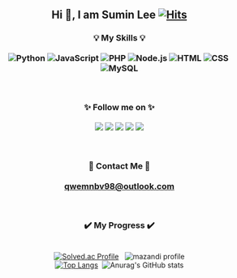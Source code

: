 <div align="center">   

## Hi 👋, I am Sumin Lee [![Hits](https://hits.seeyoufarm.com/api/count/incr/badge.svg?url=https%3A%2F%2Fgithub.com%2FSuminig&count_bg=%2340F2CE&title_bg=%23555555&icon=&icon_color=%23CCC5C5&title=hits&edge_flat=false)](https://hits.seeyoufarm.com)
</div>
<div align="center">   
  
### :bulb: My Skills :bulb:<br><br><img alt="Python" src ="https://img.shields.io/badge/Python-3776AB.svg?&style=flat-square&logo=Python&logoColor=white"/>&nbsp;<img alt="JavaScript" src ="https://img.shields.io/badge/JavaScript-F7DF1E.svg?&style=flat-square&logo=JavaScript&logoColor=black"/>&nbsp;<img alt="PHP" src ="https://img.shields.io/badge/PHP-777BB4.svg?&style=flat-square&logo=PHP&logoColor=white"/>&nbsp;<img alt="Node.js" src ="https://img.shields.io/badge/Node.js-339933.svg?&style=flat-square&logo=Node.js&logoColor=white"/>&nbsp;<img alt="HTML" src ="https://img.shields.io/badge/HTML-E34F26.svg?&style=flat-square&logo=HTML5&logoColor=white"/>&nbsp;<img alt="CSS" src ="https://img.shields.io/badge/CSS-1572B6.svg?&style=flat-square&logo=CSS3&logoColor=white"/>&nbsp;<img alt="MySQL" src ="https://img.shields.io/badge/MySQL-4479A1.svg?&style=flat-square&logo=MySQL&logoColor=white"/>
</div>    

<br>

<div align="center">   
  
### :sparkles: Follow me on :sparkles:<br><br><a href="https://www.linkedin.com/in/sumin-lee-8bb3961b9/" target="_blank"><img src="https://img.shields.io/badge/LinkedIn-0077B5?style=flat-square&logo=linkedin&logoColor=white"/></a>&nbsp;<a href="https://suminig.tistory.com/" target="_blank"><img src="https://img.shields.io/badge/Tistory-FF5722?style=flat-square&&logoColor=white"/></a>&nbsp;<a href="https://github.com/Suminig" target="_blank"><img src="https://img.shields.io/badge/GitHub-100000?style=flat-square&logo=github&logoColor=white"/></a>&nbsp;<a href="https://www.instagram.com/sumi9n7/" target="_blank"><img src="https://img.shields.io/badge/Instagram-E4405F?style=flat-square&logo=instagram&logoColor=white"/></a>&nbsp;<a href="https://www.facebook.com/profile.php?id=100003366054111" target="_blank"><img src="https://img.shields.io/badge/Facebook-1877F2?style=flat-square&logo=facebook&logoColor=white"/></a>
</div>

<br>

<div align="center">   
  
### :e-mail: Contact Me :e-mail:<br><br>[qwemnbv98@outlook.com](mailto:qwemnbv98@outlook.com)
</div>

<br>

<div align="center">   
  
### :heavy_check_mark: My Progress :heavy_check_mark:<br><br>
[![Solved.ac Profile](http://mazassumnida.wtf/api/v2/generate_badge?boj=suminig)](https://solved.ac/suminig) &nbsp;
![mazandi profile](http://mazandi.herokuapp.com/api?handle=suminig&theme=warm)<br>
[![Top Langs](https://github-readme-stats.vercel.app/api/top-langs/?username=Suminig)](https://github.com/Suminig/github-readme-stats)&nbsp;
![Anurag's GitHub stats](https://github-readme-stats.vercel.app/api?username=Suminig&show_icons=true&theme=tokyonight)

</div>
